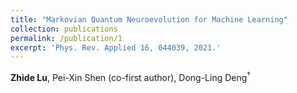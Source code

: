 ```yaml
---
title: "Markovian Quantum Neuroevolution for Machine Learning"
collection: publications
permalink: /publication/1
excerpt: 'Phys. Rev. Applied 16, 044039, 2021.'
---
```


**Zhide Lu**, Pei-Xin Shen (co-first author), Dong-Ling Deng<sup>$\dagger$
